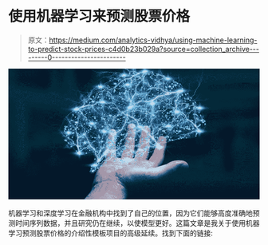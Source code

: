 # 使用机器学习来预测股票价格

> 原文：<https://medium.com/analytics-vidhya/using-machine-learning-to-predict-stock-prices-c4d0b23b029a?source=collection_archive---------0----------------------->

![](img/bf412c026b6af4225ce6c65e10ede745.png)

机器学习和深度学习在金融机构中找到了自己的位置，因为它们能够高度准确地预测时间序列数据，并且研究仍在继续，以使模型更好。这篇文章是我关于使用机器学习预测股票价格的介绍性模板项目的高级延续。找到下面的链接: